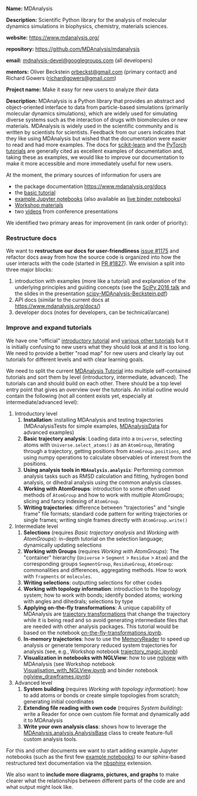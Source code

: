 __Name:__ MDAnalysis

__Description:__ Scientific Python library for the analysis of molecular dynamics simulations in biophysics, chemistry, materials sciences.

__website:__ https://www.mdanalysis.org/

__repository:__ https://github.com/MDAnalysis/mdanalysis

__email:__ <mdnalysis-devel@googlegroups.com> (all developers)

__mentors:__ Oliver Beckstein <orbeckst@gmail.com> (primary contact) and Richard Gowers (<richardjgowers@gmail.com>)

__Project name:__ Make it easy for new users to analyze _their_ data  

__Description:__ MDAnalysis is a Python library that provides an abstract and object-oriented interface to data from particle-based simulations (primarily molecular dynamics simulations), which are widely used for simulating diverse systems such as the interaction of drugs with biomolecules or new materials. MDAnalysis is widely used in the scientific community and is written by scientists for scientists. Feedback from our users indicates that they like using MDAnalysis but wished that the documentation were easier to read and had more examples. The docs for [scikit-learn](https://scikit-learn.org/stable/index.html) and the [PyTorch tutorials](https://pytorch.org/tutorials/index.html) are generally cited as excellent examples of documentation and, taking these as examples, we would like to improve our documentation to make it more accessible and more immediately useful for new users. 

At the moment, the primary sources of information for users are
- the package documentation https://www.mdanalysis.org/docs
- the [basic tutorial](https://www.mdanalysis.org/MDAnalysisTutorial/)
- [example Jupyter notebooks](http://nbviewer.jupyter.org/github/MDAnalysis/binder-notebook/tree/master/notebooks/) (also available as [live binder notebooks](https://mybinder.org/v2/gh/MDAnalysis/binder-notebook/master?filepath=notebooks))
- [Workshop materials](https://www.mdanalysis.org/WorkshopHackathon2018/)
- two [videos](https://www.mdanalysis.org/pages/learning_MDAnalysis/#videos) from conference presentations

We identified two primary areas for improvement (in rank order of priority):

### Restructure docs

We want to **restructure our docs for user-friendliness** [issue #1175](https://github.com/MDAnalysis/mdanalysis/issues/1175) and refactor docs away from how the source code is organized into how the user interacts with the code (started in [PR #1827](https://github.com/MDAnalysis/mdanalysis/pull/1827)). We envision a split into three major blocks:

1. introduction with examples (more like a tutorial) and explanation of the underlying principles and guiding concepts (see the [SciPy 2016 talk](https://www.mdanalysis.org/pages/learning_MDAnalysis/#introductory) and the slides in the presentation [scipy-MDAnalysis-Beckstein.pdf](https://github.com/MDAnalysis/scipy-2016/blob/master/presentation/scipy-MDAnalysis-Beckstein.pdf))
2. API docs (similar to the current docs at https://www.mdanalysis.org/docs/)
3. developer docs (notes for developers, can be technical/arcane)

### Improve and expand tutorials

We have one "official" [introductory tutorial](https://www.mdanalysis.org/MDAnalysisTutorial/) and [various other tutorials](https://www.mdanalysis.org/pages/learning_MDAnalysis/#tutorials) but it is initially confusing to new users what they should look at and it is too long. We need to provide a better "road map" for new users and clearly lay out tutorials for different levels and with clear learning goals. 

We need to split the current [MDAnalysis Tutorial](https://www.mdanalysis.org/MDAnalysisTutorial/) into multiple self-contained tutorials and sort them by level (introductory, intermediate, advanced). The tutorials can and should build on each other. There should be a top level entry point that gives an overview over the tutorials. An initial outline would contain the following (not all content exists yet, especially at intermediate/advanced level):

  1. Introductory level
     1. **Installation**: installing MDAnalysis and testing trajectories (MDAnalysisTests for simple examples, [MDAnalysisData](https://www.mdanalysis.org/MDAnalysisData/) for advanced examples)
     2. **Basic trajectory analysis**: Loading data into a `Universe`, selecting atoms with `Universe.select_atoms()` as an `AtomGroup`, iterating through a trajectory, getting positions from `AtomGroup.positions`, and using numpy operations to calculate observables of interest from the positions.
     3. **Using analysis tools in `MDAnalysis.analysis`**: Performing common analysis tasks such as RMSD calculation and fitting, hydrogen bond analysis, or dihedral analysis using the common analysis classes.
     4. **Working with AtomGroups**: introduction to some often used methods of `AtomGroup` and how to work with multiple AtomGroups; slicing and fancy indexing of `AtomGroup`.
     5. **Writing trajectories**: difference between "trajectories" and "single frame" file formats; standard code pattern for writing trajectories or single frames; writing single frames directly with `AtomGroup.write()`
  2. Intermediate level
     1. **Selections** (requires _Basic trajectory analysis_ and _Working with AtomGroups_): in-depth tutorial on the selection language; dynamically updating selections
     2. **Working with Groups** (requires _Working with AtomGroups_): The "container" hierarchy (`Universe` > `Segment` > `Residue` > `Atom`) and the corresponding groups `SegmentGroup`, `ResidueGroup`, `AtomGroup`: commonalities and differences, aggregating methods. How to work with `fragments` or `molecules`.
     3. **Writing selections**: outputting selections for other codes
     4. **Working with topology information**: introduction to the topology system; how to work with bonds; identify bonded atoms; working with angles and dihedrals; selections by type
     5. **Applying on-the-fly transformations**: A unique capability of MDAnalysis are [trajectory transformations](https://www.mdanalysis.org/docs/documentation_pages/trajectory_transformations.html) that change the trajectory while it is being read and so avoid generating intermediate files that are needed with other analysis packages. This tutorial would be based on the notebook [on-the-fly-transformations.ipynb](https://github.com/MDAnalysis/binder-notebook/blob/master/notebooks/transformations/on-the-fly-transformations.ipynb).
     6. **In-memory trajectories**: how to use the [MemoryReader](https://www.mdanalysis.org/docs/documentation_pages/coordinates/memory.html) to speed up analysis or generate temporary reduced system trajectories for analysis (see, e.g., Workshop notebook [trajectory_magic.ipynb](https://github.com/MDAnalysis/WorkshopHackathon2018/blob/master/01_IntroToMDAnalysis/notebooks/trajectory_magic.ipynb))
     7. **Visualization in notebooks with NGLView**: how to use [nglview](https://github.com/arose/nglview) with MDAnalysis (see Workshop notebook [Visualisation_with_NGLView.ipynb](https://github.com/MDAnalysis/WorkshopHackathon2018/blob/master/06_AdvancedTutorials/Visualisation_with_NGLView.ipynb) and binder notebook [nglview_drawframes.ipynb](https://github.com/MDAnalysis/binder-notebook/blob/master/notebooks/visualization/nglview_drawframes.ipynb))
  3. Advanced level
     1. **System building** (requires _Working with topology information_): how to add atoms or bonds or create simple topologies from scratch; generating initial coordinates
     2. **Extending file reading with own code** (requires _System building_): write a Reader for once own custom file format and dynamically add it to MDAnalysis
     3. **Write your own analysis class**: shows how to leverage the [MDAnalysis.analysis.AnalysisBase](https://www.mdanalysis.org/docs/documentation_pages/analysis/base.html) class to create feature-full custom analysis tools.


For this and other documents we want to start adding example Jupyter notebooks (such as the first few [example notebooks](https://github.com/MDAnalysis/binder-notebook/tree/master/notebooks)) to our sphinx-based restructured text documentation via the [nbsphinx](https://nbsphinx.readthedocs.io/en/0.4.2/) extension.

We also want to **include more diagrams, pictures, and graphs** to make clearer what the relationships between different parts of the code are and what output might look like.
